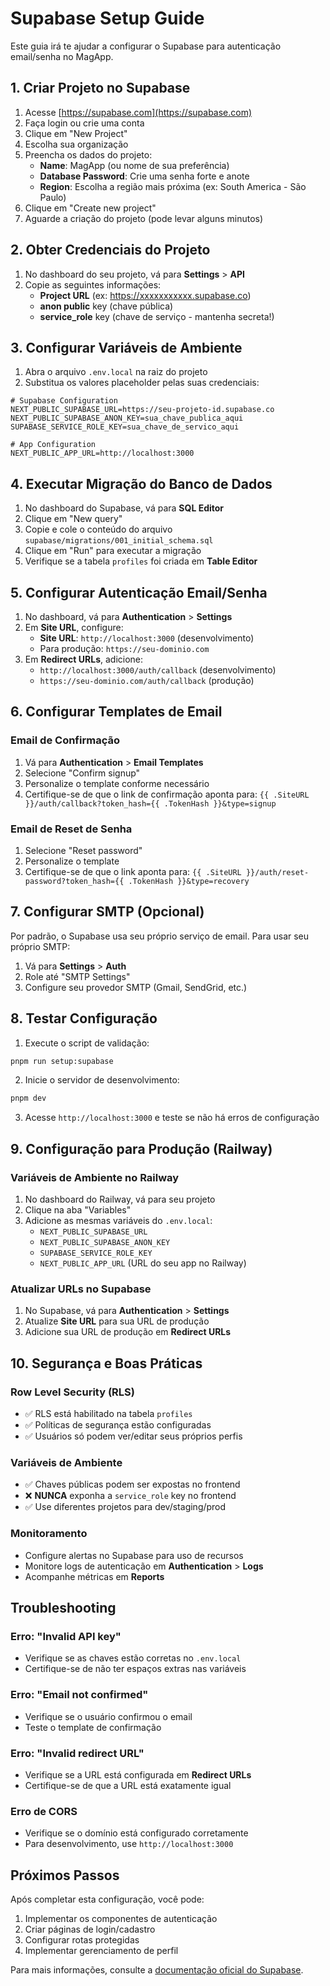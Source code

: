 # Supabase Setup Guide

Este guia irá te ajudar a configurar o Supabase para autenticação email/senha no MagApp.

## 1. Criar Projeto no Supabase

1. Acesse [https://supabase.com](https://supabase.com)
2. Faça login ou crie uma conta
3. Clique em "New Project"
4. Escolha sua organização
5. Preencha os dados do projeto:
   - **Name**: MagApp (ou nome de sua preferência)
   - **Database Password**: Crie uma senha forte e anote
   - **Region**: Escolha a região mais próxima (ex: South America - São Paulo)
6. Clique em "Create new project"
7. Aguarde a criação do projeto (pode levar alguns minutos)

## 2. Obter Credenciais do Projeto

1. No dashboard do seu projeto, vá para **Settings** > **API**
2. Copie as seguintes informações:
   - **Project URL** (ex: https://xxxxxxxxxxx.supabase.co)
   - **anon public** key (chave pública)
   - **service_role** key (chave de serviço - mantenha secreta!)

## 3. Configurar Variáveis de Ambiente

1. Abra o arquivo `.env.local` na raiz do projeto
2. Substitua os valores placeholder pelas suas credenciais:

```env
# Supabase Configuration
NEXT_PUBLIC_SUPABASE_URL=https://seu-projeto-id.supabase.co
NEXT_PUBLIC_SUPABASE_ANON_KEY=sua_chave_publica_aqui
SUPABASE_SERVICE_ROLE_KEY=sua_chave_de_servico_aqui

# App Configuration
NEXT_PUBLIC_APP_URL=http://localhost:3000
```

## 4. Executar Migração do Banco de Dados

1. No dashboard do Supabase, vá para **SQL Editor**
2. Clique em "New query"
3. Copie e cole o conteúdo do arquivo `supabase/migrations/001_initial_schema.sql`
4. Clique em "Run" para executar a migração
5. Verifique se a tabela `profiles` foi criada em **Table Editor**

## 5. Configurar Autenticação Email/Senha

1. No dashboard, vá para **Authentication** > **Settings**
2. Em **Site URL**, configure:
   - **Site URL**: `http://localhost:3000` (desenvolvimento)
   - Para produção: `https://seu-dominio.com`
3. Em **Redirect URLs**, adicione:
   - `http://localhost:3000/auth/callback` (desenvolvimento)
   - `https://seu-dominio.com/auth/callback` (produção)

## 6. Configurar Templates de Email

### Email de Confirmação
1. Vá para **Authentication** > **Email Templates**
2. Selecione "Confirm signup"
3. Personalize o template conforme necessário
4. Certifique-se de que o link de confirmação aponta para: `{{ .SiteURL }}/auth/callback?token_hash={{ .TokenHash }}&type=signup`

### Email de Reset de Senha
1. Selecione "Reset password"
2. Personalize o template
3. Certifique-se de que o link aponta para: `{{ .SiteURL }}/auth/reset-password?token_hash={{ .TokenHash }}&type=recovery`

## 7. Configurar SMTP (Opcional)

Por padrão, o Supabase usa seu próprio serviço de email. Para usar seu próprio SMTP:

1. Vá para **Settings** > **Auth**
2. Role até "SMTP Settings"
3. Configure seu provedor SMTP (Gmail, SendGrid, etc.)

## 8. Testar Configuração

1. Execute o script de validação:
```bash
pnpm run setup:supabase
```

2. Inicie o servidor de desenvolvimento:
```bash
pnpm dev
```

3. Acesse `http://localhost:3000` e teste se não há erros de configuração

## 9. Configuração para Produção (Railway)

### Variáveis de Ambiente no Railway
1. No dashboard do Railway, vá para seu projeto
2. Clique na aba "Variables"
3. Adicione as mesmas variáveis do `.env.local`:
   - `NEXT_PUBLIC_SUPABASE_URL`
   - `NEXT_PUBLIC_SUPABASE_ANON_KEY`
   - `SUPABASE_SERVICE_ROLE_KEY`
   - `NEXT_PUBLIC_APP_URL` (URL do seu app no Railway)

### Atualizar URLs no Supabase
1. No Supabase, vá para **Authentication** > **Settings**
2. Atualize **Site URL** para sua URL de produção
3. Adicione sua URL de produção em **Redirect URLs**

## 10. Segurança e Boas Práticas

### Row Level Security (RLS)
- ✅ RLS está habilitado na tabela `profiles`
- ✅ Políticas de segurança estão configuradas
- ✅ Usuários só podem ver/editar seus próprios perfis

### Variáveis de Ambiente
- ✅ Chaves públicas podem ser expostas no frontend
- ❌ **NUNCA** exponha a `service_role` key no frontend
- ✅ Use diferentes projetos para dev/staging/prod

### Monitoramento
- Configure alertas no Supabase para uso de recursos
- Monitore logs de autenticação em **Authentication** > **Logs**
- Acompanhe métricas em **Reports**

## Troubleshooting

### Erro: "Invalid API key"
- Verifique se as chaves estão corretas no `.env.local`
- Certifique-se de não ter espaços extras nas variáveis

### Erro: "Email not confirmed"
- Verifique se o usuário confirmou o email
- Teste o template de confirmação

### Erro: "Invalid redirect URL"
- Verifique se a URL está configurada em **Redirect URLs**
- Certifique-se de que a URL está exatamente igual

### Erro de CORS
- Verifique se o domínio está configurado corretamente
- Para desenvolvimento, use `http://localhost:3000`

## Próximos Passos

Após completar esta configuração, você pode:
1. Implementar os componentes de autenticação
2. Criar páginas de login/cadastro
3. Configurar rotas protegidas
4. Implementar gerenciamento de perfil

Para mais informações, consulte a [documentação oficial do Supabase](https://supabase.com/docs).
